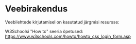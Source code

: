# Veebirakendus

Veebilehtede kirjutamisel on kasutatud järgmisi resursse:

W3Schoolsi "How to" seeria õpetused:
https://www.w3schools.com/howto/howto_css_login_form.asp
